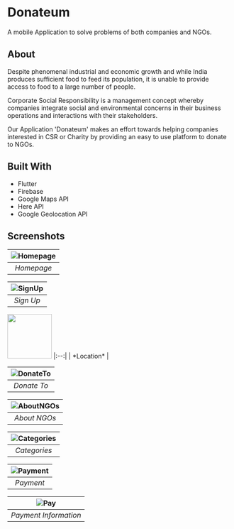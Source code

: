 
# Donateum

A mobile Application to solve problems of both companies and NGOs.




## About

Despite phenomenal industrial and economic growth and while India produces sufficient food to feed its population, it is unable to provide access to food to a large number of people.

Corporate Social Responsibility is a management concept whereby  companies integrate social and environmental concerns in their business  operations and interactions with their stakeholders.

Our Application 'Donateum' makes an effort towards helping companies interested in CSR or Charity by providing an easy to use platform to donate to NGOs.

## Built With

* Flutter
* Firebase
* Google Maps API
* Here API
* Google Geolocation API
## Screenshots



| ![Homepage](https://i.imgur.com/48Y1RoF.png) | 
|:--:| 
| *Homepage* |

| ![SignUp](https://i.imgur.com/ATU0CHe.png) | 
|:--:| 
| *Sign Up* |


<img src="https://user-images.githubusercontent.com/66022524/154844547-3efb1987-a8b4-460e-9910-501a33080448.png" width="100" height="100">
|:--:| 
| *Location* |


| ![DonateTo](https://i.imgur.com/wUQNmg3.png) | 
|:--:| 
| *Donate To* |


| ![AboutNGOs](https://i.imgur.com/CzLmklB.png) | 
|:--:| 
| *About NGOs* |


| ![Categories](https://i.imgur.com/gBza4cB.png) | 
|:--:| 
| *Categories* |

| ![Payment](https://i.imgur.com/aJZn60D.png) | 
|:--:| 
| *Payment* |

| ![Pay](https://i.imgur.com/LXZiF09.png) | 
|:--:| 
| *Payment Information* |





